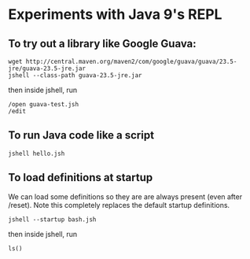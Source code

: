 
# Experiments with Java 9's REPL


## To try out a library like Google Guava:

```
wget http://central.maven.org/maven2/com/google/guava/guava/23.5-jre/guava-23.5-jre.jar
jshell --class-path guava-23.5-jre.jar 
```
then inside jshell, run 

```
/open guava-test.jsh
/edit
```

## To run Java code like a script

```
jshell hello.jsh
```

## To load definitions at startup

We can load some definitions so they are are always present (even after /reset). Note this completely replaces the default startup definitions.

```
jshell --startup bash.jsh
```

then inside jshell, run 

```
ls()
```
